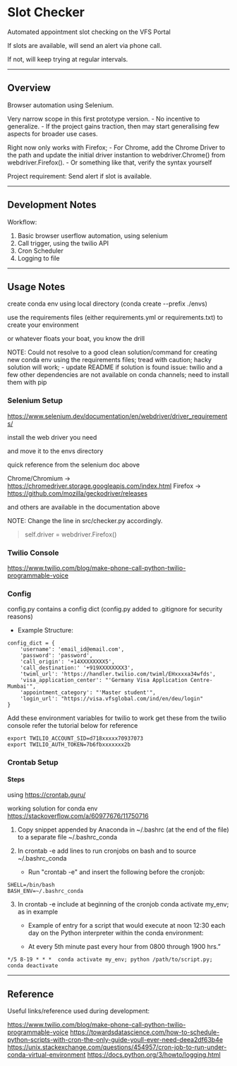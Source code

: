 # Slot Checker

Automated appointment slot checking on the VFS Portal

If slots are available, will send an alert via phone call.

If not, will keep trying at regular intervals.

---

## Overview

Browser automation using Selenium.

Very narrow scope in this first prototype version.
	- No incentive to generalize.
	- If the project gains traction, then may start generalising few aspects for broader use cases.

Right now only works with Firefox;
	- For Chrome, add the Chrome Driver to the path and update the initial driver instantion to webdriver.Chrome() from webdriver.Firefox().
		- Or something like that, verify the syntax yourself

Project requirement:
	Send alert if slot is available.

---

## Development Notes

Workflow:

1. Basic browser userflow automation, using selenium
2. Call trigger, using the twilio API
3. Cron Scheduler
4. Logging to file

---

## Usage Notes

create conda env using local directory (conda create --prefix ./envs)

use the requirements files (either requirements.yml or requirements.txt) to create your environment

or whatever floats your boat, you know the drill

NOTE: 
Could not resolve to a good clean solution/command for creating new conda env using the requirements files;
tread with caution; hacky solution will work;
	- update README if solution is found
issue: twilio and a few other dependencies are not available on conda channels; need to install them with pip



### Selenium Setup 

https://www.selenium.dev/documentation/en/webdriver/driver_requirements/

install the web driver you need

and move it to the envs directory

quick reference from the selenium doc above

Chrome/Chromium -> https://chromedriver.storage.googleapis.com/index.html
Firefox	        -> https://github.com/mozilla/geckodriver/releases

and others are available in the documentation above

NOTE: Change the line in src/checker.py accordingly.

> self.driver = webdriver.Firefox()


### Twilio Console

https://www.twilio.com/blog/make-phone-call-python-twilio-programmable-voice

### Config

config.py contains a config dict (config.py added to .gitignore for security reasons)

- Example Structure: 
```
config_dict = {
	'username': 'email_id@email.com',
	'password': 'password',
	'call_origin': '+14XXXXXXXX5',
	'call_destination:' '+919XXXXXXXX3',
	'twiml_url': 'https://handler.twilio.com/twiml/EHxxxxa34wfds',
	'visa_application_center': "'Germany Visa Application Centre-Mumbai'",
	'appointment_category': "'Master student'",
	'login_url': "https://visa.vfsglobal.com/ind/en/deu/login"
}
```

Add these environment variables for twilio to work
get these from the twilio console
refer the tutorial below for reference

```
export TWILIO_ACCOUNT_SID=d718xxxxx70937073
export TWILIO_AUTH_TOKEN=7b6fbxxxxxxx2b
```


### Crontab Setup

#### Steps
using https://crontab.guru/

working solution for conda env
https://stackoverflow.com/a/60977676/11750716

1. Copy snippet appended by Anaconda in ~/.bashrc (at the end of the file) to a separate file ~/.bashrc_conda

2. In crontab -e add lines to run cronjobs on bash and to source ~/.bashrc_conda

	- Run "crontab -e" and insert the following before the cronjob:

```
SHELL=/bin/bash
BASH_ENV=~/.bashrc_conda
```

3. In crontab -e include at beginning of the cronjob conda activate my_env; as in example

	- Example of entry for a script that would execute at noon 12:30 each day on the Python interpreter within the conda environment:

	- At every 5th minute past every hour from 0800 through 1900 hrs.”

```
*/5 8-19 * * *  conda activate my_env; python /path/to/script.py; conda deactivate
```



---

## Reference

Useful links/reference used during development:

https://www.twilio.com/blog/make-phone-call-python-twilio-programmable-voice
https://towardsdatascience.com/how-to-schedule-python-scripts-with-cron-the-only-guide-youll-ever-need-deea2df63b4e
	https://unix.stackexchange.com/questions/454957/cron-job-to-run-under-conda-virtual-environment
https://docs.python.org/3/howto/logging.html
